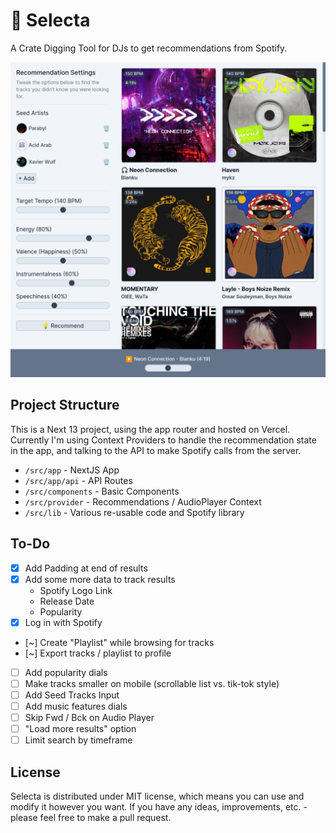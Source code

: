 # 💽 Selecta

A Crate Digging Tool for DJs to get recommendations from Spotify.

![App Preview](./public/selecta.png)

## Project Structure

This is a Next 13 project, using the app router and hosted on Vercel. Currently I'm using Context Providers to handle the recommendation state in the app, and talking to the API to make Spotify calls from the server.

- `/src/app` - NextJS App
- `/src/app/api` - API Routes
- `/src/components` - Basic Components
- `/src/provider` - Recommendations / AudioPlayer Context
- `/src/lib` - Various re-usable code and Spotify library

## To-Do

- [X] Add Padding at end of results
- [X] Add some more data to track results
    - Spotify Logo Link
    - Release Date
    - Popularity
- [X] Log in with Spotify
- [~] Create "Playlist" while browsing for tracks
- [~] Export tracks / playlist to profile
- [ ] Add popularity dials
- [ ] Make tracks smaller on mobile (scrollable list vs. tik-tok style)
- [ ] Add Seed Tracks Input
- [ ] Add music features dials
- [ ] Skip Fwd / Bck on Audio Player
- [ ] "Load more results" option
- [ ] Limit search by timeframe

## License

Selecta is distributed under MIT license, which means you can use and modify it however you want. If you have any ideas, improvements, etc. - please feel free to make a pull request.

